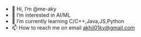 - 👋 Hi, I’m @me-aky
- 👀 I’m interested in AI/ML
- 🌱 I’m currently learning C/C++,Java,JS,Python
- 📫 How to reach me on email akhil01kv@gmail.com

<!---
me-aky/me-aky is a ✨ special ✨ repository because its `README.md` (this file) appears on your GitHub profile.
You can click the Preview link to take a look at your changes.
--->

